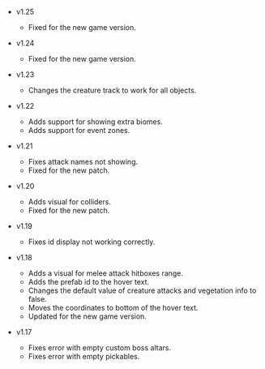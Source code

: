 - v1.25
  - Fixed for the new game version.

- v1.24
  - Fixed for the new game version.

- v1.23
  - Changes the creature track to work for all objects.

- v1.22
  - Adds support for showing extra biomes.
  - Adds support for event zones.

- v1.21
  - Fixes attack names not showing.
  - Fixed for the new patch.

- v1.20
  - Adds visual for colliders.
  - Fixed for the new patch.

- v1.19
  - Fixes id display not working correctly.

- v1.18
  - Adds a visual for melee attack hitboxes range.
  - Adds the prefab id to the hover text.
  - Changes the default value of creature attacks and vegetation info to false.
  - Moves the coordinates to bottom of the hover text.
  - Updated for the new game version.

- v1.17
  - Fixes error with empty custom boss altars.
  - Fixes error with empty pickables.
